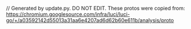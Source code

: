 // Generated by update.py. DO NOT EDIT.
These protos were copied from:
https://chromium.googlesource.com/infra/luci/luci-go/+/a03592142d55013a31aa6e4207ad6d62b60e611b/analysis/proto
